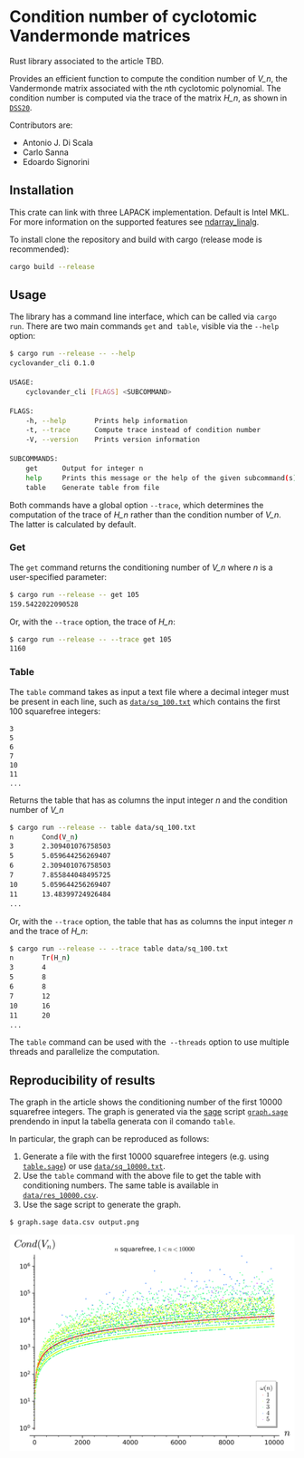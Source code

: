 # Condition number of cyclotomic Vandermonde matrices

Rust library associated to the article TBD.

Provides an efficient function to compute the condition number of *V_n*, the Vandermonde matrix associated with the *n*th cyclotomic polynomial.
The condition number is computed via the trace of the matrix *H_n*, as shown in [`DSS20`](https://doi.org/10.1515/jmc-2020-0009).

Contributors are:
- Antonio J. Di Scala
- Carlo Sanna
- Edoardo Signorini

## Installation

This crate can link with three LAPACK implementation. Default is Intel MKL. For more information on the supported features see [ndarray_linalg](https://github.com/rust-ndarray/ndarray-linalg).

To install clone the repository and build with cargo (release mode is recommended):

```sh
cargo build --release
```

## Usage

The library has a command line interface, which can be called via `cargo run`. There are two main commands `get` and` table`, visible via the `--help` option:

```sh
$ cargo run --release -- --help
cyclovander_cli 0.1.0

USAGE:
    cyclovander_cli [FLAGS] <SUBCOMMAND>

FLAGS:
    -h, --help       Prints help information
    -t, --trace      Compute trace instead of condition number
    -V, --version    Prints version information

SUBCOMMANDS:
    get      Output for integer n
    help     Prints this message or the help of the given subcommand(s)
    table    Generate table from file
```

Both commands have a global option `--trace`, which determines the computation of the trace of *H_n* rather than the condition number of *V_n*. The latter is calculated by default.

### Get

The `get` command returns the conditioning number of *V_n* where *n* is a user-specified parameter:

```sh
$ cargo run --release -- get 105
159.5422022090528
```

Or, with the `--trace` option, the trace of *H_n*:

```sh
$ cargo run --release -- --trace get 105
1160
```

### Table

The `table` command takes as input a text file where a decimal integer must be present in each line, such as [`data/sq_100.txt`](data/sq_100.txt) which contains the first 100 squarefree integers:

```
3
5
6
7
10
11
...
```

Returns the table that has as columns the input integer *n* and the condition number of *V_n*

```sh
$ cargo run --release -- table data/sq_100.txt
n       Cond(V_n)
3       2.309401076758503
5       5.059644256269407
6       2.309401076758503
7       7.855844048495725
10      5.059644256269407
11      13.48399724926484
...
```

Or, with the `--trace` option, the table that has as columns the input integer *n* and the trace of *H_n*:

```sh
$ cargo run --release -- --trace table data/sq_100.txt
n       Tr(H_n)
3       4
5       8
6       8
7       12
10      16
11      20
...
```

The `table` command can be used with the` --threads` option to use multiple threads and parallelize the computation.

## Reproducibility of results

The graph in the article shows the conditioning number of the first 10000 squarefree integers. The graph is generated via the [sage](https://www.sagemath.org/) script [`graph.sage`](scripts/graph.sage) prendendo in input la tabella generata con il comando `table`.

In particular, the graph can be reproduced as follows:

1. Generate a file with the first 10000 squarefree integers (e.g. using [`table.sage`](scripts/table.sage)) or use [`data/sq_10000.txt`](data/sq_10000.txt).
2. Use the `table` command with the above file to get the table with conditioning numbers. The same table is available in [`data/res_10000.csv`](data/res_10000.csv).
3. Use the sage script to generate the graph.

```sh
$ graph.sage data.csv output.png
```

![Condition number of the first 10000 squarefree integers](data/graph.png)